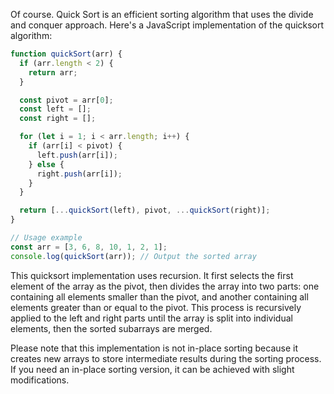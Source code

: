Of course. Quick Sort is an efficient sorting algorithm that uses the divide and conquer approach. Here's a JavaScript implementation of the quicksort algorithm:

```javascript
function quickSort(arr) {
  if (arr.length < 2) {
    return arr;
  }

  const pivot = arr[0];
  const left = [];
  const right = [];

  for (let i = 1; i < arr.length; i++) {
    if (arr[i] < pivot) {
      left.push(arr[i]);
    } else {
      right.push(arr[i]);
    }
  }

  return [...quickSort(left), pivot, ...quickSort(right)];
}

// Usage example
const arr = [3, 6, 8, 10, 1, 2, 1];
console.log(quickSort(arr)); // Output the sorted array
```

This quicksort implementation uses recursion. It first selects the first element of the array as the pivot, then divides the array into two parts: one containing all elements smaller than the pivot, and another containing all elements greater than or equal to the pivot. This process is recursively applied to the left and right parts until the array is split into individual elements, then the sorted subarrays are merged.

Please note that this implementation is not in-place sorting because it creates new arrays to store intermediate results during the sorting process. If you need an in-place sorting version, it can be achieved with slight modifications.